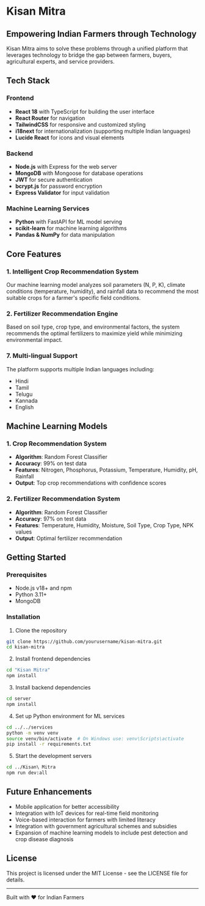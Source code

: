 # Kisan Mitra

## Empowering Indian Farmers through Technology

Kisan Mitra aims to solve these problems through a unified platform that leverages technology to bridge the gap between farmers, buyers, agricultural experts, and service providers.

## Tech Stack

### Frontend
- **React 18** with TypeScript for building the user interface
- **React Router** for navigation
- **TailwindCSS** for responsive and customized styling
- **i18next** for internationalization (supporting multiple Indian languages)
- **Lucide React** for icons and visual elements

### Backend
- **Node.js** with Express for the web server
- **MongoDB** with Mongoose for database operations
- **JWT** for secure authentication
- **bcrypt.js** for password encryption
- **Express Validator** for input validation

### Machine Learning Services
- **Python** with FastAPI for ML model serving
- **scikit-learn** for machine learning algorithms
- **Pandas & NumPy** for data manipulation

## Core Features

### 1. Intelligent Crop Recommendation System
Our machine learning model analyzes soil parameters (N, P, K), climate conditions (temperature, humidity), and rainfall data to recommend the most suitable crops for a farmer's specific field conditions.

### 2. Fertilizer Recommendation Engine
Based on soil type, crop type, and environmental factors, the system recommends the optimal fertilizers to maximize yield while minimizing environmental impact.


### 7. Multi-lingual Support
The platform supports multiple Indian languages including:
- Hindi
- Tamil
- Telugu
- Kannada
- English

## Machine Learning Models

### 1. Crop Recommendation System
- **Algorithm**: Random Forest Classifier
- **Accuracy**: 99% on test data
- **Features**: Nitrogen, Phosphorus, Potassium, Temperature, Humidity, pH, Rainfall
- **Output**: Top crop recommendations with confidence scores

### 2. Fertilizer Recommendation System
- **Algorithm**: Random Forest Classifier
- **Accuracy**: 97% on test data
- **Features**: Temperature, Humidity, Moisture, Soil Type, Crop Type, NPK values
- **Output**: Optimal fertilizer recommendation

## Getting Started

### Prerequisites
- Node.js v18+ and npm
- Python 3.11+
- MongoDB

### Installation

1. Clone the repository
```bash
git clone https://github.com/yourusername/kisan-mitra.git
cd kisan-mitra
```

2. Install frontend dependencies
```bash
cd "Kisan Mitra"
npm install
```

3. Install backend dependencies
```bash
cd server
npm install
```

4. Set up Python environment for ML services
```bash
cd ../../services
python -m venv venv
source venv/bin/activate  # On Windows use: venv\Scripts\activate
pip install -r requirements.txt
```

5. Start the development servers
```bash
cd ../Kisan\ Mitra
npm run dev:all
```

## Future Enhancements

- Mobile application for better accessibility
- Integration with IoT devices for real-time field monitoring
- Voice-based interaction for farmers with limited literacy
- Integration with government agricultural schemes and subsidies
- Expansion of machine learning models to include pest detection and crop disease diagnosis

## License

This project is licensed under the MIT License - see the LICENSE file for details.

---

Built with ❤️ for Indian Farmers
